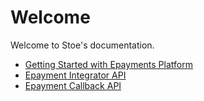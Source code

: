 # Welcome
Welcome to Stoe's documentation.

* [Getting Started with Epayments Platform](./getting_started.md)
* [Epayment Integrator API](./swagger/integrator_merchant_bankaxept.md)
* [Epayment Callback API](./swagger/integrator_partner_bankaxept.md)
